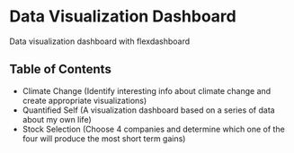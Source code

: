 # Data Visualization Dashboard
Data visualization dashboard with flexdashboard

## Table of Contents
  - Climate Change (Identify interesting info about climate change and create appropriate visualizations)
  - Quantified Self (A visualization dashboard based on a series of data about my own life)
  - Stock Selection (Choose 4 companies and determine which one of the four will produce the most short term gains)
